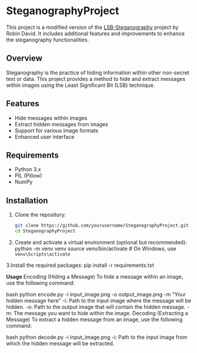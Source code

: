 # SteganographyProject

This project is a modified version of the [LSB-Steganography](https://github.com/RobinDavid/LSB-Steganography) project by Robin David. It includes additional features and improvements to enhance the steganography functionalities.

## Overview

Steganography is the practice of hiding information within other non-secret text or data. This project provides a method to hide and extract messages within images using the Least Significant Bit (LSB) technique.

## Features

- Hide messages within images
- Extract hidden messages from images
- Support for various image formats
- Enhanced user interface

## Requirements

- Python 3.x
- PIL (Pillow)
- NumPy

## Installation

1. Clone the repository:

   ```bash
   git clone https://github.com/yourusername/SteganographyProject.git
   cd SteganographyProject

2. Create and activate a virtual environment (optional but recommended):
   python -m venv venv
   source venv/bin/activate  # On Windows, use `venv\Scripts\activate`

3.Install the required packages:
   pip install -r requirements.txt


**Usage**
Encoding (Hiding a Message)
To hide a message within an image, use the following command:

bash
python encode.py -i input_image.png -o output_image.png -m "Your hidden message here"
-i: Path to the input image where the message will be hidden.
-o: Path to the output image that will contain the hidden message.
-m: The message you want to hide within the image.
Decoding (Extracting a Message)
To extract a hidden message from an image, use the following command:

bash
python decode.py -i input_image.png
-i: Path to the input image from which the hidden message will be extracted.
